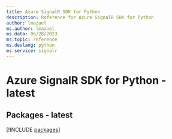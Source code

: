 ```yaml
---
title: Azure SignalR SDK for Python
description: Reference for Azure SignalR SDK for Python
author: lmazuel
ms.author: lmazuel
ms.data: 06/28/2023
ms.topic: reference
ms.devlang: python
ms.service: signalr
---
```

# Azure SignalR SDK for Python - latest
## Packages - latest
[!INCLUDE [packages](signalr-index.md)]